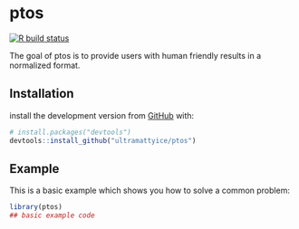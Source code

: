 
# ptos


<!-- badges: start -->
[![R build status](https://github.com/ultramattyice/ptos/workflows/R-CMD-check/badge.svg)](https://github.com/ultramattyice/ptos/actions)
<!-- badges: end -->

The goal of ptos is to provide users with human friendly results in a normalized format.

## Installation

install the development version from [GitHub](https://github.com/)
with:

``` r
# install.packages("devtools")
devtools::install_github("ultramattyice/ptos")
```

## Example

This is a basic example which shows you how to solve a common problem:

``` r
library(ptos)
## basic example code
```

